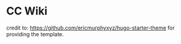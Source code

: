 # CC Wiki
credit to: https://github.com/ericmurphyxyz/hugo-starter-theme
for providing the template.
